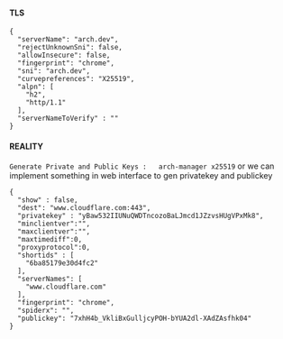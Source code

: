 #### TLS
```
{
  "serverName": "arch.dev",
  "rejectUnknownSni": false,
  "allowInsecure": false,
  "fingerprint": "chrome",
  "sni": "arch.dev",
  "curvepreferences": "X25519",
  "alpn": [
    "h2",
    "http/1.1"
  ],
  "serverNameToVerify" : ""
}
```
#### REALITY

`Generate Private and Public Keys :   arch-manager x25519`
or we can implement something in web interface to gen privatekey and publickey

```
{
  "show" : false,
  "dest": "www.cloudflare.com:443",
  "privatekey" : "yBaw532IIUNuQWDTncozoBaLJmcd1JZzvsHUgVPxMk8",
  "minclientver":"",
  "maxclientver":"",
  "maxtimediff":0,
  "proxyprotocol":0,
  "shortids" : [
    "6ba85179e30d4fc2"
  ],
  "serverNames": [
    "www.cloudflare.com"
  ],
  "fingerprint": "chrome",
  "spiderx": "",
  "publickey": "7xhH4b_VkliBxGulljcyPOH-bYUA2dl-XAdZAsfhk04"
}